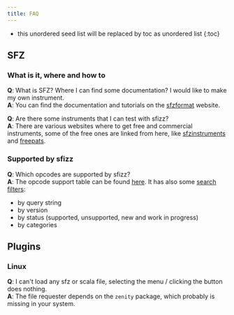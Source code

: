 ```yaml
---
title: FAQ
---
```

* this unordered seed list will be replaced by toc as unordered list
{:toc}

## SFZ
### What is it, where and how to

**Q**: What is SFZ? Where I can find some documentation? I would like to make
my own instrument.\
**A**: You can find the documentation and tutorials on the [sfzformat] website.

**Q**: Are there some instruments that I can test with sfizz?\
**A**: There are various websites where to get free and commercial instruments,
some of the free ones are linked from here, like [sfzinstruments] and [freepats].

### Supported by sfizz

**Q**: Which opcodes are supported by sfizz?\
**A**: The opcode support table can be found [here].
It has also some [search filters]:
- by query string
- by version
- by status (supported, unsupported, new and work in progress)
- by categories

## Plugins
### Linux

**Q**: I can't load any sfz or scala file, selecting the menu / clicking the
button does nothing.\
**A**: The file requester depends on the `zenity` package, which probably is
missing in your system.

[freepats]:       https://freepats.zenvoid.org/
[sfzformat]:      https://sfzformat.com/
[sfzinstruments]: https://sfzinstruments.github.io/
[here]:           development/status/opcodes/
[search filters]: https://github.com/sfztools/sfztools.github.io/wiki/Opcode-support-table
